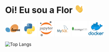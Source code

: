 <h1>Oi! Eu sou a Flor <img  src="https://raw.githubusercontent.com/ABSphreak/ABSphreak/master/gifs/Hi.gif" width="30px"></h1>

<img title="Scikit-learn" alt="Scikit-learn" width="50px" src="https://raw.githubusercontent.com/github/explore/80688e429a7d4ef2fca1e82350fe8e3517d3494d/topics/scikit-learn/scikit-learn.png" />   <img title="Python" alt="Python" width="50px" src="https://raw.githubusercontent.com/github/explore/master/topics/python/python.png" />   <img title="Jupyter" alt="Jupyter" width="50px" src="https://raw.githubusercontent.com/github/explore/a4691f04ff219c1c2aa02fc61fda41aa43f1459a/topics/jupyter-notebook/jupyter-notebook.png" />   <img title="MySQL" alt="MySQL" width="50px" src="https://raw.githubusercontent.com/github/explore/80688e429a7d4ef2fca1e82350fe8e3517d3494d/topics/mysql/mysql.png" />   <img title="MongoDB" alt="MongoDB" width="50px" src="https://raw.githubusercontent.com/github/explore/80688e429a7d4ef2fca1e82350fe8e3517d3494d/topics/mongodb/mongodb.png" />   <img title="Docker" alt="Docker" width="50px" src="https://raw.githubusercontent.com/github/explore/80688e429a7d4ef2fca1e82350fe8e3517d3494d/topics/docker/docker.png" />

![Top Langs](https://github-readme-stats.vercel.app/api/top-langs/?username=FlorensaDimer&layout=compact&locale=pt-br&theme=dracula)

